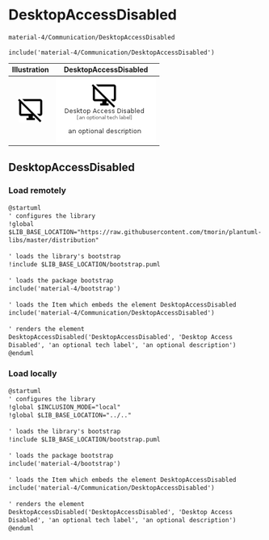 # DesktopAccessDisabled


```text
material-4/Communication/DesktopAccessDisabled
```

```text
include('material-4/Communication/DesktopAccessDisabled')
```



| Illustration | DesktopAccessDisabled |
| :---: | :---: |
| ![illustration for Illustration](../../material-4/Communication/DesktopAccessDisabled.png) | ![illustration for DesktopAccessDisabled](../../material-4/Communication/DesktopAccessDisabled.Local.png) |




## DesktopAccessDisabled

### Load remotely
```plantuml
@startuml
' configures the library
!global $LIB_BASE_LOCATION="https://raw.githubusercontent.com/tmorin/plantuml-libs/master/distribution"

' loads the library's bootstrap
!include $LIB_BASE_LOCATION/bootstrap.puml

' loads the package bootstrap
include('material-4/bootstrap')

' loads the Item which embeds the element DesktopAccessDisabled
include('material-4/Communication/DesktopAccessDisabled')

' renders the element
DesktopAccessDisabled('DesktopAccessDisabled', 'Desktop Access Disabled', 'an optional tech label', 'an optional description')
@enduml
```

### Load locally
```plantuml
@startuml
' configures the library
!global $INCLUSION_MODE="local"
!global $LIB_BASE_LOCATION="../.."

' loads the library's bootstrap
!include $LIB_BASE_LOCATION/bootstrap.puml

' loads the package bootstrap
include('material-4/bootstrap')

' loads the Item which embeds the element DesktopAccessDisabled
include('material-4/Communication/DesktopAccessDisabled')

' renders the element
DesktopAccessDisabled('DesktopAccessDisabled', 'Desktop Access Disabled', 'an optional tech label', 'an optional description')
@enduml
```

